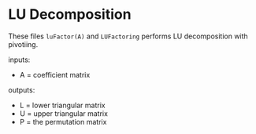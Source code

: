 # LU Decomposition

These files `luFactor(A)` and `LUFactoring` performs LU decomposition with pivotiing.

inputs:
-	A = coefficient matrix

outputs:
- 	L = lower triangular matrix
- 	U = upper triangular matrix
-	P = the permutation matrix

